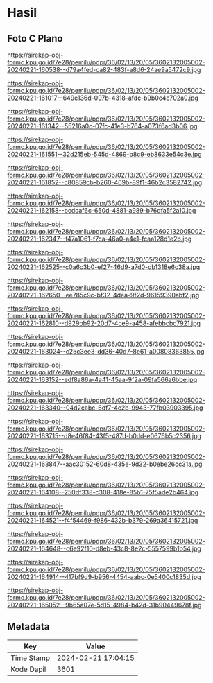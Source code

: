 # Hasil

## Foto C Plano

https://sirekap-obj-formc.kpu.go.id/7e28/pemilu/pdpr/36/02/13/20/05/3602132005002-20240221-160538--d79a4fed-ca82-483f-a8d6-24ae9a5472c9.jpg

https://sirekap-obj-formc.kpu.go.id/7e28/pemilu/pdpr/36/02/13/20/05/3602132005002-20240221-161017--649e136d-097b-4318-afdc-b9b0c4c702a0.jpg

https://sirekap-obj-formc.kpu.go.id/7e28/pemilu/pdpr/36/02/13/20/05/3602132005002-20240221-161342--55216a0c-07fc-41e3-b764-a073f6ad3b06.jpg

https://sirekap-obj-formc.kpu.go.id/7e28/pemilu/pdpr/36/02/13/20/05/3602132005002-20240221-161551--32d215eb-545d-4869-b8c9-eb8633e54c3e.jpg

https://sirekap-obj-formc.kpu.go.id/7e28/pemilu/pdpr/36/02/13/20/05/3602132005002-20240221-161852--c80859cb-b260-469b-89f1-46b2c3582742.jpg

https://sirekap-obj-formc.kpu.go.id/7e28/pemilu/pdpr/36/02/13/20/05/3602132005002-20240221-162158--bcdcaf6c-650d-4881-a989-b76dfa5f2a10.jpg

https://sirekap-obj-formc.kpu.go.id/7e28/pemilu/pdpr/36/02/13/20/05/3602132005002-20240221-162347--f47a1061-f7ca-46a0-a4e1-fcaa128d1e2b.jpg

https://sirekap-obj-formc.kpu.go.id/7e28/pemilu/pdpr/36/02/13/20/05/3602132005002-20240221-162525--c0a6c3b0-ef27-46d9-a7d0-db1318e6c38a.jpg

https://sirekap-obj-formc.kpu.go.id/7e28/pemilu/pdpr/36/02/13/20/05/3602132005002-20240221-162650--ee785c9c-bf32-4dea-9f2d-96159390abf2.jpg

https://sirekap-obj-formc.kpu.go.id/7e28/pemilu/pdpr/36/02/13/20/05/3602132005002-20240221-162810--d929bb92-20d7-4ce9-a458-afebbcbc7921.jpg

https://sirekap-obj-formc.kpu.go.id/7e28/pemilu/pdpr/36/02/13/20/05/3602132005002-20240221-163024--c25c3ee3-dd36-40d7-8e61-a00808363855.jpg

https://sirekap-obj-formc.kpu.go.id/7e28/pemilu/pdpr/36/02/13/20/05/3602132005002-20240221-163152--edf8a86a-4a41-45aa-9f2a-09fa566a6bbe.jpg

https://sirekap-obj-formc.kpu.go.id/7e28/pemilu/pdpr/36/02/13/20/05/3602132005002-20240221-163340--04d2cabc-6df7-4c2b-9943-77fb03903395.jpg

https://sirekap-obj-formc.kpu.go.id/7e28/pemilu/pdpr/36/02/13/20/05/3602132005002-20240221-163715--d8e46f84-43f5-487d-b0dd-e0676b5c2356.jpg

https://sirekap-obj-formc.kpu.go.id/7e28/pemilu/pdpr/36/02/13/20/05/3602132005002-20240221-163847--aac30152-60d8-435e-9d32-b0ebe26cc31a.jpg

https://sirekap-obj-formc.kpu.go.id/7e28/pemilu/pdpr/36/02/13/20/05/3602132005002-20240221-164108--250df338-c308-418e-85b1-75f5ade2b464.jpg

https://sirekap-obj-formc.kpu.go.id/7e28/pemilu/pdpr/36/02/13/20/05/3602132005002-20240221-164521--f4f54469-f986-432b-b379-269a36415721.jpg

https://sirekap-obj-formc.kpu.go.id/7e28/pemilu/pdpr/36/02/13/20/05/3602132005002-20240221-164648--c6e92f10-d8eb-43c8-8e2c-5557599b1b54.jpg

https://sirekap-obj-formc.kpu.go.id/7e28/pemilu/pdpr/36/02/13/20/05/3602132005002-20240221-164914--417bf9d9-b956-4454-aabc-0e5400c1835d.jpg

https://sirekap-obj-formc.kpu.go.id/7e28/pemilu/pdpr/36/02/13/20/05/3602132005002-20240221-165052--9b65a07e-5d15-4984-b42d-31b90449678f.jpg


## Metadata

| Key        | Value               |
| ---------- | ------------------- |
| Time Stamp | 2024-02-21 17:04:15 |
| Kode Dapil | 3601                |



